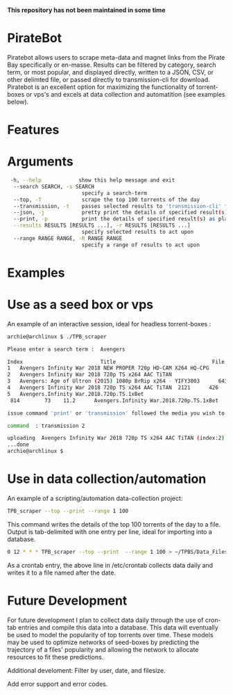**This repository has not been maintained in some time**


# PirateBot
Piratebot allows users to scrape meta-data and magnet links from the Pirate Bay specifically or en-masse. Results can be filtered by category, search term, or most popular, and displayed directly, written to a JSON, CSV, or other delimted file, or passed directly to transmission-cli for download. Piratebot is an excellent option for maximizing the functionality of torrent-boxes or vps's and excels at data collection and automatition (see examples below). 
 
# Features

# Arguments
```bash
 -h, --help            show this help message and exit  
  --search SEARCH, -s SEARCH
                        specify a search-term  
  --top, -T             scrape the top 100 torrents of the day  
  --transmission, -t    passes selected results to 'transmission-cli' for downloading  
  --json, -j            pretty print the details of specified result(s) as json  
  --print, -p           print the details of specified result(s) as plain text\
  --results RESULTS [RESULTS ...], -r RESULTS [RESULTS ...]  
                        specify selected results to act upon  
  --range RANGE RANGE, -R RANGE RANGE    
                        specify a range of results to act upon
 ```                       
# Examples

# Use as a seed box or vps

An example of an interactive session, ideal for headless torrent-boxes :
```bash
archie@archlinux $ ./TPB_scraper

Please enter a search term :  Avengers

Index                         Title                               File Size       Ratio Seeders  Leachers                  
1   Avengers Infinity War 2018 NEW PROPER 720p HD-CAM X264 HQ-CPG                   4.0 7817     1965           
2   Avengers Infinity War 2018 720p TS x264 AAC TiTAN                               3.  63021                      836     3.6      
3   Avengers: Age of Ultron (2015) 1080p BrRip x264 - YIFY3003      643     4.7     
4   Avengers Infinity War 2018 720p TS x264 AAC TiTAN  2121      426     5.0      
5   Avengers.Infinity War.2018.720p.TS.1xBet
 814        73    11.2      Avengers.Infinity War.2018.720p.TS.1xBet

issue command 'print' or 'transmission' followed the media you wish to act upon

command  : transmission 2 

uploading  Avengers Infinity War 2018 720p TS x264 AAC TiTAN (index:2)  magnet  to transmission
...done
archie@archlinux $
```
# Use in data collection/automation

An example of a scripting/automation data-collection project: 
```bash
TPB_scraper --top --print --range 1 100
```
This command writes the details of the top 100 torrents of the day to a file. Output is tab-delimited with one entry per line, ideal for importing into a database.
```bash
0 12 * * * TPB_scraper --top --print  --range 1 100 > ~/TPBS/Data_Files/$(date '+%Y-%m-%d')
```
As a crontab entry, the above line in /etc/crontab collects data daily and writes it to a file named after the date.

# Future Development
For future development I plan to collect data daily through the use of cron-tab entries and compile this data into a database. This data will eventually be used to model the popularity of top torrents over time. These models may be used to optimize networks of seed-boxes by predicting the trajectory of a files' popularity and allowing the network to allocate resources to fit these predictions.

Additional develoment:
Filter by user, date, and filesize.

Add error support and error codes.


